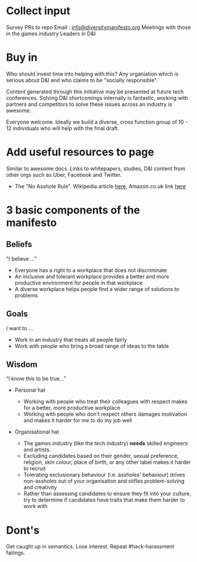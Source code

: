 # Collect input

Survey
PRs to repo
Email : info@diversitymanifesto.org
Meetings with those in the games industry
Leaders in D&I

# Buy in

Who should invest time into helping with this? Any organiation which is serious about D&I and who claims to be "socially responsible".

Content generated through this initiative may be presented at future tech conferences.  Solving D&I shortcomings internally is fantastic, working with partners and competitors to solve these issues across
an industry is awesome.

Everyone welcome. Ideally we build a diverse, cross function group of 10 - 12 individuals who will help with the final draft. 

# Add useful resources to page

Similar to awesome docs. Links to whitepapers, studies, D&I content from other orgs such as Uber, Facebook and Twitter.

* The "No Asshole Rule". Wikipedia article [here](https://en.wikipedia.org/wiki/The_No_Asshole_Rule), Amazon.co.uk link [here](https://www.amazon.co.uk/Asshole-Rule-Civilised-Workplace-Surviving/dp/0749954035/ref=sr_1_1?ie=UTF8&qid=1535893610&sr=8-1&keywords=no+asshole+rule)

# 3 basic components of the manifesto

## Beliefs

"I believe ..."

* Everyone has a right to a workplace that does not discriminate
* An inclusive and tolerant workplace provides a better and more productive environment for people in that workplace
* A diverse workplace helps people find a wider range of solutions to problems

## Goals

I want to ...

* Work in an industry that treats all people fairly
* Work with people who bring a broad range of ideas to the table

## Wisdom

“I know this to be true...” 

* Personal hat
  * Working with people who treat their colleagues with respect makes for a better, more productive workplace
  * Working with people who don't respect others damages motivation and makes it harder for me to do my job well

* Organisational hat
  * The games industry (like the tech industry) **needs** skilled engineers and artists. 
  * Excluding candidates based on their gender, sexual preference, religion, skin colour, place of birth, or any other label makes it harder to recruit
  * Tolerating exclusionary behaviour (i.e. assholes'  behaviour) drives non-assholes out of your organisation and stifles problem-solving and creativity
  * Rather than assessing candidates to ensure they fit into your culture, try to determine if candidates have traits that make them harder to work with 


# Dont's

Get caught up in semantics.
Lose interest. 
Repeat #hack-harassment failings.
